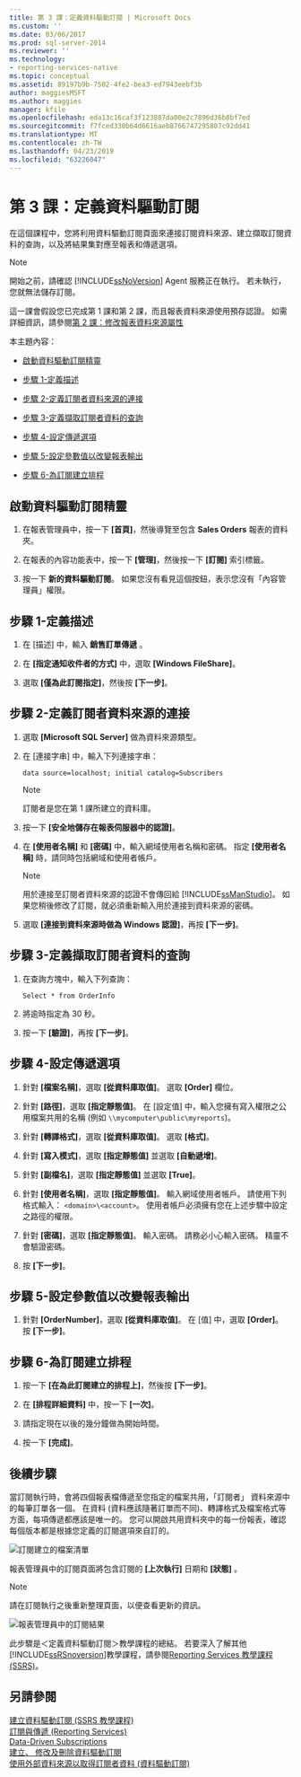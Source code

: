 ```yaml
---
title: 第 3 課：定義資料驅動訂閱 | Microsoft Docs
ms.custom: ''
ms.date: 03/06/2017
ms.prod: sql-server-2014
ms.reviewer: ''
ms.technology:
- reporting-services-native
ms.topic: conceptual
ms.assetid: 89197b9b-7502-4fe2-bea3-ed7943eebf3b
author: maggiesMSFT
ms.author: maggies
manager: kfile
ms.openlocfilehash: eda13c16caf3f123887da00e2c7896d36b8bf7ed
ms.sourcegitcommit: f7fced330b64d6616aeb8766747295807c92dd41
ms.translationtype: MT
ms.contentlocale: zh-TW
ms.lasthandoff: 04/23/2019
ms.locfileid: "63226047"
---
```

# <a name="lesson-3-defining-a-data-driven-subscription"></a>第 3 課：定義資料驅動訂閱
  在這個課程中，您將利用資料驅動訂閱頁面來連接訂閱資料來源、建立擷取訂閱資料的查詢，以及將結果集對應至報表和傳遞選項。  
  
> [!NOTE]  
>  開始之前，請確認 [!INCLUDE[ssNoVersion](../includes/ssnoversion-md.md)] Agent 服務正在執行。 若未執行，您就無法儲存訂閱。  
  
 這一課會假設您已完成第 1 課和第 2 課，而且報表資料來源使用預存認證。  如需詳細資訊，請參閱[第 2 課：修改報表資料來源屬性](../reporting-services/lesson-2-modifying-the-report-data-source-properties.md)  
  
 本主題內容：  
  
-   [啟動資料驅動訂閱精靈](#bkmk_startwizard)  
  
-   [步驟 1-定義描述](#bkmk_definesubscription)  
  
-   [步驟 2-定義訂閱者資料來源的連接](#bkmk_defineconnectiontosubscriber)  
  
-   [步驟 3-定義擷取訂閱者資料的查詢](#bkmk_definequery)  
  
-   [步驟 4-設定傳遞選項](#bkmk_set_deliveryoptions)  
  
-   [步驟 5-設定參數值以改變報表輸出](#bkmk_configure_parameter)  
  
-   [步驟 6-為訂閱建立排程](#bkmk_schedule_subscription)  
  
##  <a name="bkmk_startwizard"></a> 啟動資料驅動訂閱精靈  
  
1.  在報表管理員中，按一下 **[首頁]**，然後導覽至包含 **Sales Orders** 報表的資料夾。  
  
2.  在報表的內容功能表中，按一下 **[管理]**，然後按一下 **[訂閱]** 索引標籤。  
  
3.  按一下 **新的資料驅動訂閱**。 如果您沒有看見這個按鈕，表示您沒有「內容管理員」權限。  
  
##  <a name="bkmk_definesubscription"></a> 步驟 1-定義描述  
  
1.  在 [描述] 中，輸入 **銷售訂單傳遞** 。  
  
2.  在 **[指定通知收件者的方式]** 中，選取 **[Windows FileShare]**。  
  
3.  選取 **[僅為此訂閱指定]**，然後按 **[下一步]**。  
  
##  <a name="bkmk_defineconnectiontosubscriber"></a> 步驟 2-定義訂閱者資料來源的連接  
  
1.  選取 **[Microsoft SQL Server]** 做為資料來源類型。  
  
2.  在 [連接字串] 中，輸入下列連接字串：  
  
    ```  
    data source=localhost; initial catalog=Subscribers  
    ```  
  
    > [!NOTE]  
    >  訂閱者是您在第 1 課所建立的資料庫。  
  
3.  按一下 **[安全地儲存在報表伺服器中的認證]**。  
  
4.  在 **[使用者名稱]** 和 **[密碼]** 中，輸入網域使用者名稱和密碼。 指定 **[使用者名稱]** 時，請同時包括網域和使用者帳戶。  
  
    > [!NOTE]  
    >  用於連接至訂閱者資料來源的認證不會傳回給 [!INCLUDE[ssManStudio](../includes/ssmanstudio-md.md)]。 如果您稍後修改了訂閱，就必須重新輸入用於連接到資料來源的密碼。  
  
5.  選取 **[連接到資料來源時做為 Windows 認證]**，再按 **[下一步]**。  
  
##  <a name="bkmk_definequery"></a> 步驟 3-定義擷取訂閱者資料的查詢  
  
1.  在查詢方塊中，輸入下列查詢：  
  
    ```  
    Select * from OrderInfo  
    ```  
  
2.  將逾時指定為 30 秒。  
  
3.  按一下 **[驗證]**，再按 **[下一步]**。  
  
##  <a name="bkmk_set_deliveryoptions"></a> 步驟 4-設定傳遞選項  
  
1.  針對 **[檔案名稱]**，選取 **[從資料庫取值]**。 選取 **[Order]** 欄位。  
  
2.  針對 **[路徑]**，選取 **[指定靜態值]**。 在 [設定值] 中，輸入您擁有寫入權限之公用檔案共用的名稱 (例如 `\\mycomputer\public\myreports`)。  
  
3.  針對 **[轉譯格式]**，選取 **[從資料庫取值]**。 選取 **[格式]**。  
  
4.  針對 **[寫入模式]**，選取 **[指定靜態值]** 並選取 **[自動遞增]**。  
  
5.  針對 **[副檔名]**，選取 **[指定靜態值]** 並選取 **[True]**。  
  
6.  針對 **[使用者名稱]**，選取 **[指定靜態值]**。 輸入網域使用者帳戶。 請使用下列格式輸入： `<domain>\<account>`。 使用者帳戶必須擁有您在上述步驟中設定之路徑的權限。  
  
7.  針對 **[密碼]**，選取 **[指定靜態值]**。 輸入密碼。 請務必小心輸入密碼。 精靈不會驗證密碼。  
  
8.  按 **[下一步]**。  
  
##  <a name="bkmk_configure_parameter"></a> 步驟 5-設定參數值以改變報表輸出  
  
1.  針對 **[OrderNumber]**，選取 **[從資料庫取值]**。 在 [值] 中，選取 **[Order]**。 按 **[下一步]**。  
  
##  <a name="bkmk_schedule_subscription"></a> 步驟 6-為訂閱建立排程  
  
1.  按一下 **[在為此訂閱建立的排程上]**，然後按 **[下一步]**。  
  
2.  在 **[排程詳細資料]** 中，按一下 **[一次]**。  
  
3.  請指定現在以後的幾分鐘做為開始時間。  
  
4.  按一下 **[完成]**。  
  
## <a name="next-steps"></a>後續步驟  
 當訂閱執行時，會將四個報表檔傳遞至您指定的檔案共用，「訂閱者」  資料來源中的每筆訂單各一個。 在資料 (資料應該隨著訂單而不同)、轉譯格式及檔案格式等方面，每項傳遞都應該是唯一的。 您可以開啟共用資料夾中的每一份報表，確認每個版本都是根據您定義的訂閱選項來自訂的。  
  
 ![訂閱建立的檔案清單](../../2014/tutorials/media/ssrs-tutorial-datadriven-subscription-filelist.gif "訂閱建立的檔案清單")  
  
 報表管理員中的訂閱頁面將包含訂閱的 **[上次執行]** 日期和 **[狀態]** 。  
  
> [!NOTE]  
>  請在訂閱執行之後重新整理頁面，以便查看更新的資訊。  
  
 ![報表管理員中的訂閱結果](../../2014/tutorials/media/ssrs-tutorial-datadriven-subscription-status-reportmanager.gif "報表管理員中的訂閱結果")  
  
 此步驟是＜定義資料驅動訂閱＞教學課程的總結。 若要深入了解其他[!INCLUDE[ssRSnoversion](../includes/ssrsnoversion-md.md)]教學課程，請參閱[Reporting Services 教學課程&#40;SSRS&#41;](../reporting-services/reporting-services-tutorials-ssrs.md)。  
  
## <a name="see-also"></a>另請參閱  
 [建立資料驅動訂閱 &#40;SSRS 教學課程&#41;](../reporting-services/create-a-data-driven-subscription-ssrs-tutorial.md)   
 [訂閱與傳遞 &#40;Reporting Services&#41;](subscriptions/subscriptions-and-delivery-reporting-services.md)   
 [Data-Driven Subscriptions](subscriptions/data-driven-subscriptions.md)   
 [建立、 修改及刪除資料驅動訂閱](subscriptions/create-modify-and-delete-data-driven-subscriptions.md)   
 [使用外部資料來源以取得訂閱者資料 &#40;資料驅動訂閱&#41;](subscriptions/use-an-external-data-source-for-subscriber-data-data-driven-subscription.md)  
  
  
